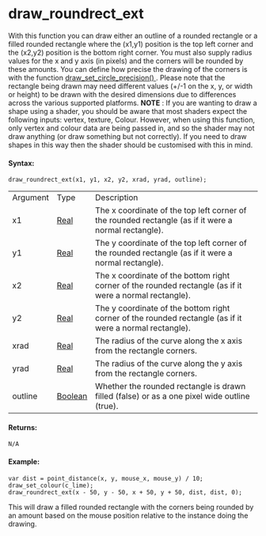 # draw_roundrect_ext

With this function you can draw either an outline of a rounded rectangle
or a filled rounded rectangle where the (x1,y1) position is the top left
corner and the (x2,y2) position is the bottom right corner. You must
also supply radius values for the x and y axis (in pixels) and the
corners will be rounded by these amounts. You can define how precise the
drawing of the corners is with the function [
draw_set_circle_precision() ](draw_set_circle_precision) . Please
note that the rectangle being drawn may need different values (+/-1 on
the x, y, or width or height) to be drawn with the desired dimensions
due to differences across the various supported platforms. **NOTE** : If
you are wanting to draw a shape using a shader, you should be aware that
most shaders expect the following inputs: vertex, texture, Colour.
However, when using this function, only vertex and colour data are being
passed in, and so the shader may not draw anything (or draw something
but not correctly). If you need to draw shapes in this way then the
shader should be customised with this in mind.

#### Syntax:

``` gml
draw_roundrect_ext(x1, y1, x2, y2, xrad, yrad, outline);
```

|          |                                                                            |                                                                                                          |
|----------|----------------------------------------------------------------------------|----------------------------------------------------------------------------------------------------------|
| Argument | Type                                                                       | Description                                                                                              |
| x1       |  [Real](../../../../../GameMaker_Language/GML_Overview/Data_Types)     | The x coordinate of the top left corner of the rounded rectangle (as if it were a normal rectangle).     |
| y1       |  [Real](../../../../../GameMaker_Language/GML_Overview/Data_Types)     | The y coordinate of the top left corner of the rounded rectangle (as if it were a normal rectangle).     |
| x2       |  [Real](../../../../../GameMaker_Language/GML_Overview/Data_Types)     | The x coordinate of the bottom right corner of the rounded rectangle (as if it were a normal rectangle). |
| y2       |  [Real](../../../../../GameMaker_Language/GML_Overview/Data_Types)     | The y coordinate of the bottom right corner of the rounded rectangle (as if it were a normal rectangle). |
| xrad     |  [Real](../../../../../GameMaker_Language/GML_Overview/Data_Types)     | The radius of the curve along the x axis from the rectangle corners.                                     |
| yrad     |  [Real](../../../../../GameMaker_Language/GML_Overview/Data_Types)     | The radius of the curve along the y axis from the rectangle corners.                                     |
| outline  |  [Boolean](../../../../../GameMaker_Language/GML_Overview/Data_Types)  | Whether the rounded rectangle is drawn filled (false) or as a one pixel wide outline (true).             |

#### Returns:

``` gml
N/A
```

#### Example:

``` gml
var dist = point_distance(x, y, mouse_x, mouse_y) / 10;
draw_set_colour(c_lime);
draw_roundrect_ext(x - 50, y - 50, x + 50, y + 50, dist, dist, 0);
```

This will draw a filled rounded rectangle with the corners being rounded
by an amount based on the mouse position relative to the instance doing
the drawing.
